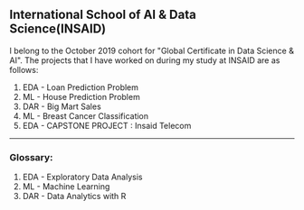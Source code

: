 International School of AI & Data Science(INSAID)
---
I belong to the October 2019 cohort for "Global Certificate in Data Science & AI". The projects that I have worked on during my study at INSAID are as follows:
1. EDA - Loan Prediction Problem 
2. ML - House Prediction Problem
3. DAR - Big Mart Sales
4. ML - Breast Cancer Classification
5. EDA - CAPSTONE PROJECT : Insaid Telecom
---
### Glossary:

1. EDA - Exploratory Data Analysis
2. ML - Machine Learning
3. DAR - Data Analytics with R
